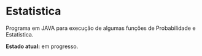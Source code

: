 # Estatistica
Programa em JAVA para execução de algumas funções de Probabilidade e Estatistica.

**Estado atual:** em progresso.
